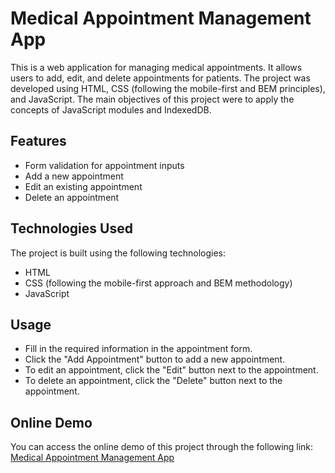 # Medical Appointment Management App

This is a web application for managing medical appointments. It allows users to add, edit, and delete appointments for patients. The project was developed using HTML, CSS (following the mobile-first and BEM principles), and JavaScript. The main objectives of this project were to apply the concepts of JavaScript modules and IndexedDB.

## Features

- Form validation for appointment inputs
- Add a new appointment
- Edit an existing appointment
- Delete an appointment

## Technologies Used

The project is built using the following technologies:

- HTML
- CSS (following the mobile-first approach and BEM methodology)
- JavaScript

## Usage

- Fill in the required information in the appointment form.
- Click the "Add Appointment" button to add a new appointment.
- To edit an appointment, click the "Edit" button next to the appointment.
- To delete an appointment, click the "Delete" button next to the appointment.

## Online Demo

You can access the online demo of this project through the following link: [Medical Appointment Management App]()
